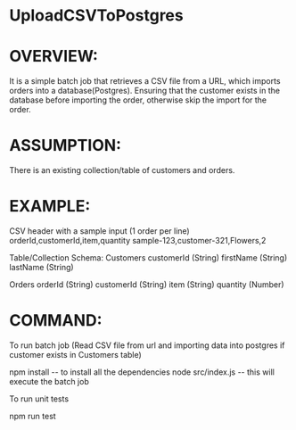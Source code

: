 # UploadCSVToPostgres

# OVERVIEW:

It is a simple batch job that retrieves a CSV file from a URL, which imports orders into a
database(Postgres). Ensuring that the customer exists in
the database before importing the order, otherwise skip the import for the order.

# ASSUMPTION:

There is an existing collection/table of customers and orders.

# EXAMPLE:

CSV header with a sample input (1 order per line)
orderId,customerId,item,quantity
sample-123,customer-321,Flowers,2

Table/Collection Schema:
Customers
customerId (String)
firstName (String)
lastName (String)

Orders
orderId (String)
customerId (String)
item (String)
quantity (Number)

# COMMAND:

To run batch job (Read CSV file from url and importing data into postgres if customer exists in Customers table)

npm install -- to install all the dependencies
node src/index.js -- this will execute the batch job

To run unit tests

npm run test
